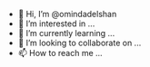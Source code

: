 - 👋 Hi, I’m @omindadelshan
- 👀 I’m interested in ...
- 🌱 I’m currently learning ...
- 💞️ I’m looking to collaborate on ...
- 📫 How to reach me ...

<!---
omindadelshan/omindadelshan is a ✨ special ✨ repository because its `README.md` (this file) appears on your GitHub profile.
You can click the Preview link to take a look at your changes.
--->
